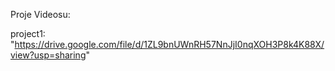 Proje Videosu:

 project1: "https://drive.google.com/file/d/1ZL9bnUWnRH57NnJjI0nqXOH3P8k4K88X/view?usp=sharing"


